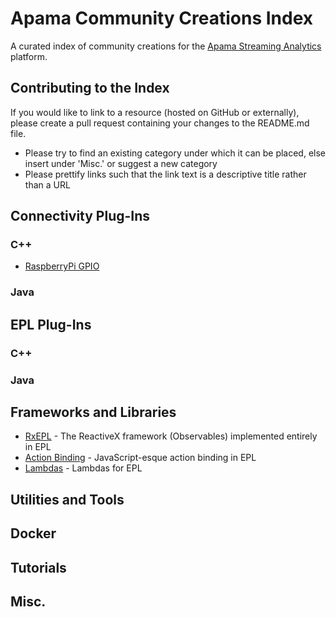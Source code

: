 # Apama Community Creations Index
A curated index of community creations for the [Apama Streaming Analytics](http://www.apamacommunity.com/) platform.
## Contributing to the Index
If you would like to link to a resource (hosted on GitHub or externally), please create a pull request containing your changes to the README.md file. 

- Please try to find an existing category under which it can be placed, else insert under 'Misc.' or suggest a new category
- Please prettify links such that the link text is a descriptive title rather than a URL


## Connectivity Plug-Ins
### C++
- [RaspberryPi GPIO](https://github.com/CallumAttryde/apama_GPIO)

### Java

## EPL Plug-Ins
### C++

### Java

## Frameworks and Libraries
- [RxEPL](https://github.com/SoftwareAG/apama-rxepl) - The ReactiveX framework (Observables) implemented entirely in EPL
- [Action Binding](https://github.com/rpeach-sag/apama-action-binding) - JavaScript-esque action binding in EPL
- [Lambdas](https://github.com/SoftwareAG/apama-lambdas) - Lambdas for EPL

## Utilities and Tools

## Docker

## Tutorials

## Misc.
